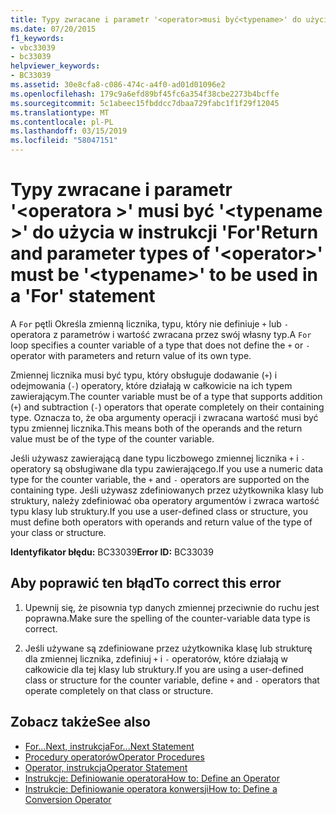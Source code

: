 ```yaml
---
title: Typy zwracane i parametr '<operator>musi być<typename>' do użycia w instrukcji 'For'
ms.date: 07/20/2015
f1_keywords:
- vbc33039
- bc33039
helpviewer_keywords:
- BC33039
ms.assetid: 30e8cfa8-c086-474c-a4f0-ad01d01096e2
ms.openlocfilehash: 179c9a6efd89bf45fc6a354f38cbe2273b4bcffe
ms.sourcegitcommit: 5c1abeec15fbddcc7dbaa729fabc1f1f29f12045
ms.translationtype: MT
ms.contentlocale: pl-PL
ms.lasthandoff: 03/15/2019
ms.locfileid: "58047151"
---
```

# <a name="return-and-parameter-types-of-operator-must-be-typename-to-be-used-in-a-for-statement"></a><span data-ttu-id="667e7-102">Typy zwracane i parametr '\<operatora >' musi być '\<typename >' do użycia w instrukcji 'For'</span><span class="sxs-lookup"><span data-stu-id="667e7-102">Return and parameter types of '\<operator>' must be '\<typename>' to be used in a 'For' statement</span></span>
<span data-ttu-id="667e7-103">A `For` pętli Określa zmienną licznika, typu, który nie definiuje `+` lub `-` operatora z parametrów i wartość zwracana przez swój własny typ.</span><span class="sxs-lookup"><span data-stu-id="667e7-103">A `For` loop specifies a counter variable of a type that does not define the `+` or `-` operator with parameters and return value of its own type.</span></span>  
  
 <span data-ttu-id="667e7-104">Zmiennej licznika musi być typu, który obsługuje dodawanie (`+`) i odejmowania (`-`) operatory, które działają w całkowicie na ich typem zawierającym.</span><span class="sxs-lookup"><span data-stu-id="667e7-104">The counter variable must be of a type that supports addition (`+`) and subtraction (`-`) operators that operate completely on their containing type.</span></span> <span data-ttu-id="667e7-105">Oznacza to, że oba argumenty operacji i zwracana wartość musi być typu zmiennej licznika.</span><span class="sxs-lookup"><span data-stu-id="667e7-105">This means both of the operands and the return value must be of the type of the counter variable.</span></span>  
  
 <span data-ttu-id="667e7-106">Jeśli używasz zawierającą dane typu liczbowego zmiennej licznika `+` i `-` operatory są obsługiwane dla typu zawierającego.</span><span class="sxs-lookup"><span data-stu-id="667e7-106">If you use a numeric data type for the counter variable, the `+` and `-` operators are supported on the containing type.</span></span> <span data-ttu-id="667e7-107">Jeśli używasz zdefiniowanych przez użytkownika klasy lub struktury, należy zdefiniować oba operatory argumentów i zwraca wartość typu klasy lub struktury.</span><span class="sxs-lookup"><span data-stu-id="667e7-107">If you use a user-defined class or structure, you must define both operators with operands and return value of the type of your class or structure.</span></span>  
  
 <span data-ttu-id="667e7-108">**Identyfikator błędu:** BC33039</span><span class="sxs-lookup"><span data-stu-id="667e7-108">**Error ID:** BC33039</span></span>  
  
## <a name="to-correct-this-error"></a><span data-ttu-id="667e7-109">Aby poprawić ten błąd</span><span class="sxs-lookup"><span data-stu-id="667e7-109">To correct this error</span></span>  
  
1.  <span data-ttu-id="667e7-110">Upewnij się, że pisownia typ danych zmiennej przeciwnie do ruchu jest poprawna.</span><span class="sxs-lookup"><span data-stu-id="667e7-110">Make sure the spelling of the counter-variable data type is correct.</span></span>  
  
2.  <span data-ttu-id="667e7-111">Jeśli używane są zdefiniowane przez użytkownika klasę lub strukturę dla zmiennej licznika, zdefiniuj `+` i `-` operatorów, które działają w całkowicie dla tej klasy lub struktury.</span><span class="sxs-lookup"><span data-stu-id="667e7-111">If you are using a user-defined class or structure for the counter variable, define `+` and `-` operators that operate completely on that class or structure.</span></span>  
  
## <a name="see-also"></a><span data-ttu-id="667e7-112">Zobacz także</span><span class="sxs-lookup"><span data-stu-id="667e7-112">See also</span></span>

- [<span data-ttu-id="667e7-113">For...Next, instrukcja</span><span class="sxs-lookup"><span data-stu-id="667e7-113">For...Next Statement</span></span>](../../visual-basic/language-reference/statements/for-next-statement.md)
- [<span data-ttu-id="667e7-114">Procedury operatorów</span><span class="sxs-lookup"><span data-stu-id="667e7-114">Operator Procedures</span></span>](../../visual-basic/programming-guide/language-features/procedures/operator-procedures.md)
- [<span data-ttu-id="667e7-115">Operator, instrukcja</span><span class="sxs-lookup"><span data-stu-id="667e7-115">Operator Statement</span></span>](../../visual-basic/language-reference/statements/operator-statement.md)
- [<span data-ttu-id="667e7-116">Instrukcje: Definiowanie operatora</span><span class="sxs-lookup"><span data-stu-id="667e7-116">How to: Define an Operator</span></span>](../../visual-basic/programming-guide/language-features/procedures/how-to-define-an-operator.md)
- [<span data-ttu-id="667e7-117">Instrukcje: Definiowanie operatora konwersji</span><span class="sxs-lookup"><span data-stu-id="667e7-117">How to: Define a Conversion Operator</span></span>](../../visual-basic/programming-guide/language-features/procedures/how-to-define-a-conversion-operator.md)
